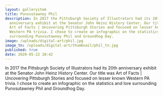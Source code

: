 ```yaml
---
layout: galleryitem
title: Punxsutawney Phil
description: In 2017 the Pittsburgh Society of Illustrators had its 20th
  anniversary exhibit at the Senator John Heinz History Center. Our title was
  Art of Facts | Uncovering Pittsburgh Stories and focused on lesser known
  Western PA trivia. I chose to create an infographic on the statistics and lore
  surrounding Punxsutawney Phil and Groundhog Day.
image: /uploads/digital-art/phil.jpg
image_tn: /uploads/digital-art/thumbnail/phil_tn.jpg
published: true
date: 2020-05-22 10:42
---
```

In 2017 the Pittsburgh Society of Illustrators had its 20th anniversary exhibit at the Senator John Heinz History Center. Our title was Art of Facts | Uncovering Pittsburgh Stories and focused on lesser known Western PA trivia. I chose to create an infographic on the statistics and lore surrounding Punxsutawney Phil and Groundhog Day.